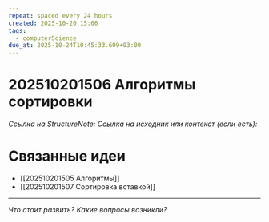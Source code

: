 ```yaml
---
repeat: spaced every 24 hours
created: 2025-10-20 15:06
tags:
  - computerScience
due_at: 2025-10-24T10:45:33.609+03:00
---
```

# 202510201506 Алгоритмы сортировки

*Ссылка на StructureNote:*
*Ссылка на исходник или контекст (если есть):*

# Связанные идеи

- [[202510201505 Алгоритмы]]
- [[202510201507 Сортировка вставкой]]

---

*Что стоит развить? Какие вопросы возникли?*
